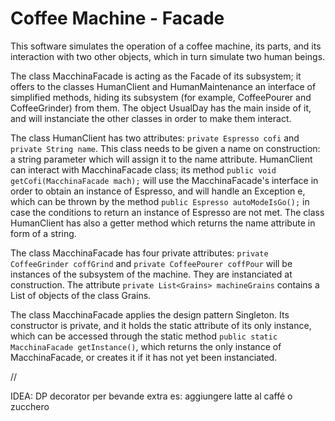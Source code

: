 # Coffee Machine - Facade

This software simulates the operation of a coffee machine, its parts, and its interaction with two other objects, which in turn simulate two human beings.  
  
The class MacchinaFacade is acting as the Facade of its subsystem; it offers to the classes HumanClient and HumanMaintenance an interface of simplified methods, hiding its subsystem (for example, CoffeePourer and CoffeeGrinder) from them. The object UsualDay has the main inside of it, and will instanciate the other classes in order to make them interact.  

The class HumanClient has two attributes: `private Espresso cofi` and `private String name`. This class needs to be given a name on construction: a string parameter which will assign it to the name attribute. HumanClient can interact with MacchinaFacade class; its method `public void getCofi(MacchinaFacade mach);` will use the MacchinaFacade's interface in order to obtain an instance of Espresso, and will handle an Exception e, which can be thrown by the method `public Espresso autoModeIsGo();` in case the conditions to return an instance of Espresso are not met. The class HumanClient has also a getter method which returns the name attribute in form of a string.  
  
The class MacchinaFacade has four private attributes: `private CoffeeGrinder coffGrind` and `private CoffeePourer coffPour` will be instances of the subsystem of the machine. They are instanciated at construction. The attribute `private List<Grains> machineGrains` contains a List of objects of the class Grains.  
  
The class MacchinaFacade applies the design pattern Singleton. Its constructor is private, and it holds the static attribute of its only instance, which can be accessed through the static method `public static MacchinaFacade getInstance()`, which returns the only instance of MacchinaFacade, or creates it if it has not yet been instanciated.   
  


//

IDEA: DP decorator per bevande extra es: aggiungere latte al caffé o zucchero
  

  
